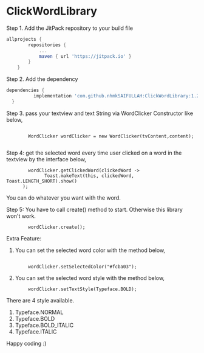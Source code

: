 # ClickWordLibrary

Step 1. Add the JitPack repository to your build file

```gradle
allprojects {
		repositories {
			...
			maven { url 'https://jitpack.io' }
		}
	}
  ```
  
  Step 2. Add the dependency
  
  ```gradle
  dependencies {
	        implementation 'com.github.nhmkSAIFULLAH:ClickWordLibrary:1.2'
	}
  ```
  
  Step 3. pass your textview and text String via WordClicker Constructor like below,
  
  ```
  
          WordClicker wordClicker = new WordClicker(tvContent,content);
          
  ```
  
  Step 4: get the selected word every time user clicked on a word in the textview by the interface below,
  
  ```
          wordClicker.getClickedWord(clickedWord ->
                Toast.makeText(this, clickedWord, Toast.LENGTH_SHORT).show()
        );
  ```
  
  You can do whatever you want with the word.
  
  Step 5: You have to call create() method to start. Otherwise this library won't work.
  
  ```
          wordClicker.create();

  ```
  
  Extra Feature: 
  
  1. You can set the selected word color with the method below,
  
  ```
  
          wordClicker.setSelectedColor("#fcba03");

  ```
  
  2. You can set the selected word style with the method below,

  ```
          wordClicker.setTextStyle(Typeface.BOLD);
  ```
  
  There are 4 style available.
  1. Typeface.NORMAL
  2. Typeface.BOLD
  3. Typeface.BOLD_ITALIC
  4. Typeface.ITALIC

  
  Happy coding :)
